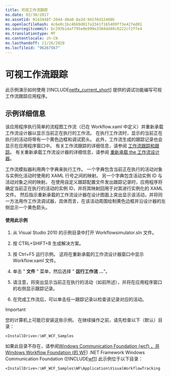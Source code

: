 ```yaml
---
title: 可视工作流跟踪
ms.date: 03/30/2017
ms.assetid: 0143448f-2044-40a0-8a3d-941f6d12468b
ms.openlocfilehash: 4c6e0c1bc4bb9d017a3341f165409ff3e427ed01
ms.sourcegitcommit: bc293b14af795e0e999e3304dd40c0222cf2ffe4
ms.translationtype: MT
ms.contentlocale: zh-CN
ms.lasthandoff: 11/26/2020
ms.locfileid: "96267567"
---
```

# <a name="visual-workflow-tracking"></a>可视工作流跟踪

此示例演示如何使用 [!INCLUDE[netfx_current_short](../../../../includes/netfx-current-short-md.md)] 提供的调试功能编写可视工作流跟踪应用程序。

## <a name="sample-details"></a>示例详细信息

 该应用程序执行简单的流程图工作流（已在 Workflow.xaml 中定义）并重新承载工作流设计器以显示当前正在执行的工作流。 在执行工作流时，显示的当前正在执行的活动将带有一个黄色边框和调试箭头。 此外，工作流生成的跟踪记录也会显示在应用程序窗口中。 有关工作流跟踪的详细信息，请参阅 [工作流跟踪和跟踪](../workflow-tracking-and-tracing.md)。 有关重新承载工作流设计器的详细信息，请参阅 [重新承载 the 工作流设计器](../rehosting-the-workflow-designer.md)。

 工作流模拟器利用两个字典来执行工作。 一个字典包含当前正在执行的活动对象与实例化活动时使用的 XAML 行号之间的映射。 另一个字典包含活动实例 ID 与活动对象之间的映射。 在使用自定义跟踪配置文件发出跟踪记录时，应用程序将确定当前正在执行的活动的实例 ID，并将其映射回用于对其进行实例化的 XAML 文件。 然后指示重新承载的工作流设计器在设计图面上突出显示该活动，并将同一方法用作工作流调试器，具体而言，在该活动周围绘制黄色边框并沿设计器的左侧显示一个黄色箭头。

#### <a name="to-use-this-sample"></a>使用此示例

1. 从 Visual Studio 2010 的示例目录中打开 Workflowsimulator.sln 文件。

2. 按 CTRL+SHIFT+B 生成解决方案。

3. 按 Ctrl+F5 运行示例。 这将在重新承载的工作流设计器窗口中显示 Workflow.xaml 文件。

4. 单击 " **文件** " 菜单，然后选择 " **运行工作流 ...**"。

5. 请注意，将突出显示当前正在执行的活动（如前所述），并将在应用程序窗口的右侧显示跟踪记录。

6. 在完成工作流后，可以单击任一跟踪记录以检查该记录对应的活动。

> [!IMPORTANT]
> 您的计算机上可能已安装这些示例。 在继续操作之前，请先检查以下（默认）目录：  
>
> `<InstallDrive>:\WF_WCF_Samples`  
>
> 如果此目录不存在，请参阅[Windows Communication Foundation (wcf) ，并 Windows Workflow Foundation (的 WF](https://www.microsoft.com/download/details.aspx?id=21459)) .NET Framework Windows Communication Foundation ([!INCLUDE[wf1](../../../../includes/wf1-md.md)] 此示例位于以下目录：  
>
> `<InstallDrive>:\WF_WCF_Samples\WF\Application\VisualWorkflowTracking`
